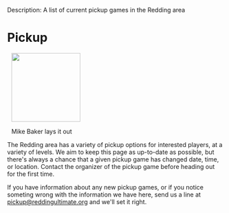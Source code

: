Description: A list of current pickup games in the Redding area

# Pickup

<div class="thumbnail pull-right" style="margin-left: 10px">
    <img src="/images/baker_layout.jpg" class="img-rounded" style="height: 160px">
    <p class="caption">Mike Baker lays it out</p>
</div>

The Redding area has a variety of pickup options for interested players,
at a variety of levels. We aim to keep this page as up-to-date as possible,
but there's always a chance that a given pickup game has changed date,
time, or location. Contact the organizer of the pickup game before heading
out for the first time.

If you have information about any new pickup games, or if you notice
someting wrong with the information we have here, send us a line at
<a href="mailto:pickup@reddingultimate.org">pickup@reddingultimate.org</a> and we'll set it right.
